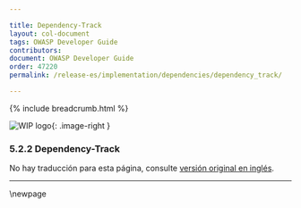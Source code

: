 ```yaml
---

title: Dependency-Track
layout: col-document
tags: OWASP Developer Guide
contributors:
document: OWASP Developer Guide
order: 47220
permalink: /release-es/implementation/dependencies/dependency_track/

---
```


{% include breadcrumb.html %}

<style type="text/css">
.image-right {
  height: 180px;
  display: block;
  margin-left: auto;
  margin-right: auto;
  float: right;
}
</style>

![WIP logo](../../../assets/images/dg_wip.png "Work in progress"){: .image-right }
### 5.2.2 Dependency-Track

No hay traducción para esta página, consulte [versión original en inglés][release070202].

----

[release070202]: https://github.com/OWASP/www-project-developer-guide/blob/main/release/07-implementation/02-dependencies/02-dependency-track.md

\newpage
